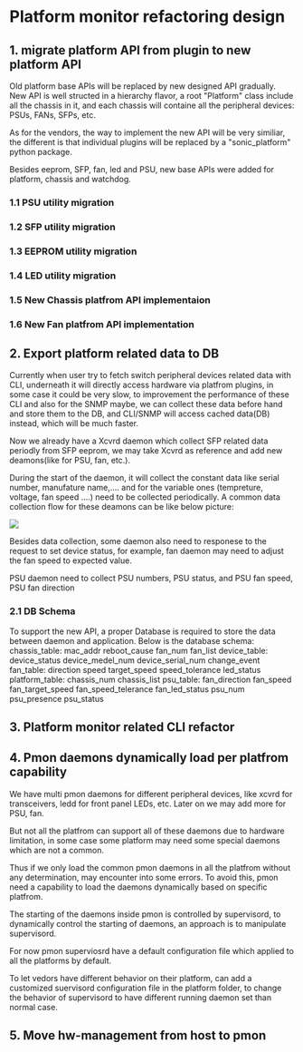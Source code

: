 # Platform monitor refactoring design #
## 1. migrate platform API from plugin to new platform API ##
Old platform base APIs will be replaced by new designed API gradually. New API is well structed in a hierarchy flavor, a root "Platform" class include all the chassis in it, and each chassis will containe all the peripheral devices: PSUs, FANs, SFPs, etc.

As for the vendors, the way to implement the new API will be very similiar, the different is that individual plugins will be replaced by a "sonic_platform" python package.

Besides eeprom, SFP, fan, led and PSU, new base APIs were added for platform, chassis and watchdog.

### 1.1 PSU utility migration ###
### 1.2 SFP utility migration ###
### 1.3 EEPROM utility migration ###
### 1.4 LED utility migration ###
### 1.5 New Chassis platfrom API implementaion ###
### 1.6 New Fan platfrom API implementation
## 2. Export platform related data to DB ##
Currently when user try to fetch switch peripheral devices related data with CLI, underneath it will directly access hardware via platfrom plugins, in some case it could be very slow, to improvement the performance of these CLI and also for the SNMP maybe, we can collect these data before hand and store them to the DB, and CLI/SNMP will access cached data(DB) instead,  which will be much faster.

Now we already have a Xcvrd daemon which collect SFP related data periodly from SFP eeprom, we may take Xcvrd as reference and add new deamons(like for PSU, fan, etc.). 

During the start of the daemon, it will collect the constant data like serial number, manufature name,.... and for the variable ones (tempreture, voltage, fan speed ....) need to be collected periodically. A common data collection flow for these deamons can be like below picture:

![](https://github.com/keboliu/SONiC/blob/gh-pages/images/daemon-flow.svg)

Besides data collection, some daemon also need to responese to the request to set device status, for example, fan daemon may need to adjust the fan speed to expected value.

PSU daemon need to collect PSU numbers, PSU status, and PSU fan speed, PSU fan direction


### 2.1 DB Schema ###
To support the new API, a proper Database is required to store the data between daemon and application. Below is the database schema:
chassis_table: 
      mac_addr
      reboot_cause
      fan_num
      fan_list
device_table:
      device_status
      device_medel_num
      device_serial_num
      change_event
fan_table:
      direction
      speed
      target_speed
      speed_tolerance
      led_status
platform_table:
      chassis_num
      chassis_list
psu_table:
      fan_direction
      fan_speed
      fan_target_speed
      fan_speed_telerance
      fan_led_status
      psu_num
      psu_presence
      psu_status
      
## 3. Platform monitor related CLI refactor ##
## 4. Pmon daemons dynamically load per platfrom capability ##

We have multi pmon daemons for different peripheral devices, like xcvrd for transceivers, ledd for front panel LEDs, etc. Later on we may add more for PSU, fan. 

But not all the platfrom can support all of these daemons due to hardware limitation, in some case some platform may need some special daemons which are not a common. 

Thus if we only load the common pmon daemons in all the platfrom without any determination, may encounter into some errors. To avoid this, pmon need a capability to load the daemons dynamically based on specific platfrom.

The starting of the daemons inside pmon is controlled by supervisord, to dynamically control the starting of daemons, an approach is to manipulate supervisord.

For now pmon superviosrd have a default configuration file which applied to all the platforms by default.

To let vedors have different behavior on their platform, can add a customized suervisord configuration file in the platform folder,  to change the behavior of supervisord to have different running daemon set than normal case. 

## 5. Move hw-management from host to pmon
